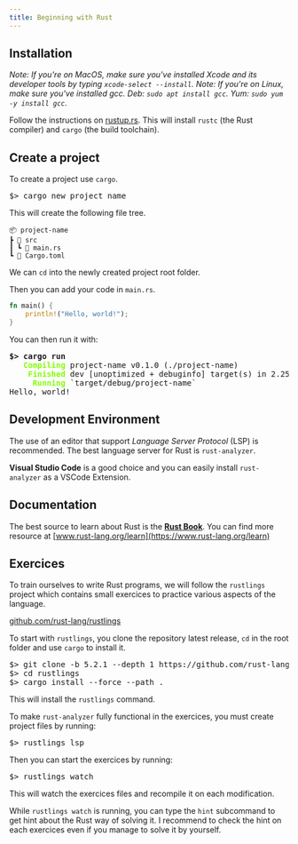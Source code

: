 ```yaml
---
title: Beginning with Rust
---
```


## Installation

*Note: If you're on MacOS, make sure you've installed Xcode and its developer tools by typing `xcode-select --install`. Note: If you're on Linux, make sure you've installed gcc. Deb: `sudo apt install gcc`. Yum: `sudo yum -y install gcc`.*

Follow the instructions on [rustup.rs](https://rustup.rs). This will install `rustc` (the Rust compiler) and `cargo` (the build toolchain).

## Create a project

To create a project use `cargo`.

<pre class="terminal">
$> cargo new project_name
</pre>

This will create the following file tree.

```
📦 project-name
┣ 📂 src
┃ ┗ 📜 main.rs
┗ 📜 Cargo.toml
```

We can `cd` into the newly created project root folder.

Then you can add your code in `main.rs`.

```rust
fn main() {
    println!("Hello, world!");
}
```

You can then run it with:

<pre class="terminal">
<b>$> cargo run</b>
   <b style='color: chartreuse'>Compiling</b> project-name v0.1.0 (./project-name)
    <b style='color: chartreuse'>Finished</b> dev [unoptimized + debuginfo] target(s) in 2.25s
     <b style='color: chartreuse'>Running</b> `target/debug/project-name`
Hello, world!
</pre>

## Development Environment

The use of an editor that support *Language Server Protocol* (LSP) is recommended. The best language server for Rust is `rust-analyzer`.

**Visual Studio Code** is a good choice and you can easily install `rust-analyzer` as a VSCode Extension.

## Documentation

The best source to learn about Rust is the **[Rust Book](https://doc.rust-lang.org/stable/book/)**. You can find more resource at [www.rust-lang.org/learn](https://www.rust-lang.org/learn)

## Exercices

To train ourselves to write Rust programs, we will follow the `rustlings` project which contains small exercices to practice various aspects of the language.

<p class='center'><a href='https://github.com/rust-lang/rustlings'>github.com/rust-lang/rustlings</a></p>

To start with `rustlings`, you clone the repository latest release, `cd` in the root folder and use `cargo` to install it.

<pre class='terminal'>
$> git clone -b 5.2.1 --depth 1 https://github.com/rust-lang/rustlings
$> cd rustlings
$> cargo install --force --path .
</pre>

This will install the `rustlings` command.

To make `rust-analyzer` fully functional in the exercices, you must create project files by running:

<pre class='terminal'>
$> rustlings lsp
</pre>

Then you can start the exercices by running:

<pre class='terminal'>
$> rustlings watch
</pre>

This will watch the exercices files and recompile it on each modification.

While `rustlings watch` is running, you can type the `hint` subcommand to get hint about the Rust way of solving it. I recommend to check the hint on each exercices even if you manage to solve it by yourself.


